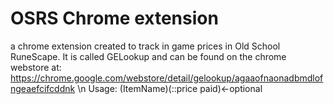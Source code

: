 # OSRS Chrome extension
 a chrome extension created to track in game prices in Old School RuneScape.
 It is called GELookup and can be found on the chrome webstore at:
 https://chrome.google.com/webstore/detail/gelookup/agaaofnaonadbmdlofngeaefcifcddnk
 \n
 Usage:
 (ItemName)(::price paid)<-optional
